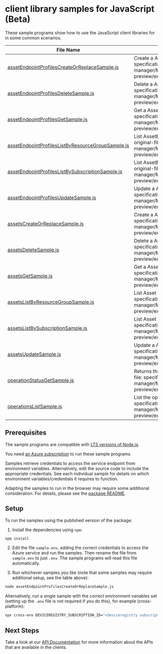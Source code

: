 # client library samples for JavaScript (Beta)

These sample programs show how to use the JavaScript client libraries for in some common scenarios.

| **File Name**                                                                                       | **Description**                                                                                                                                                                                                                    |
| --------------------------------------------------------------------------------------------------- | ---------------------------------------------------------------------------------------------------------------------------------------------------------------------------------------------------------------------------------- |
| [assetEndpointProfilesCreateOrReplaceSample.js][assetendpointprofilescreateorreplacesample]         | Create a AssetEndpointProfile x-ms-original-file: specification/deviceregistry/resource-manager/Microsoft.DeviceRegistry/preview/2023-11-01-preview/examples/Create_AssetEndpointProfile.json                                      |
| [assetEndpointProfilesDeleteSample.js][assetendpointprofilesdeletesample]                           | Delete a AssetEndpointProfile x-ms-original-file: specification/deviceregistry/resource-manager/Microsoft.DeviceRegistry/preview/2023-11-01-preview/examples/Delete_AssetEndpointProfile.json                                      |
| [assetEndpointProfilesGetSample.js][assetendpointprofilesgetsample]                                 | Get a AssetEndpointProfile x-ms-original-file: specification/deviceregistry/resource-manager/Microsoft.DeviceRegistry/preview/2023-11-01-preview/examples/Get_AssetEndpointProfile.json                                            |
| [assetEndpointProfilesListByResourceGroupSample.js][assetendpointprofileslistbyresourcegroupsample] | List AssetEndpointProfile resources by resource group x-ms-original-file: specification/deviceregistry/resource-manager/Microsoft.DeviceRegistry/preview/2023-11-01-preview/examples/List_AssetEndpointProfiles_ResourceGroup.json |
| [assetEndpointProfilesListBySubscriptionSample.js][assetendpointprofileslistbysubscriptionsample]   | List AssetEndpointProfile resources by subscription ID x-ms-original-file: specification/deviceregistry/resource-manager/Microsoft.DeviceRegistry/preview/2023-11-01-preview/examples/List_AssetEndpointProfiles_Subscription.json |
| [assetEndpointProfilesUpdateSample.js][assetendpointprofilesupdatesample]                           | Update a AssetEndpointProfile x-ms-original-file: specification/deviceregistry/resource-manager/Microsoft.DeviceRegistry/preview/2023-11-01-preview/examples/Update_AssetEndpointProfile.json                                      |
| [assetsCreateOrReplaceSample.js][assetscreateorreplacesample]                                       | Create a Asset x-ms-original-file: specification/deviceregistry/resource-manager/Microsoft.DeviceRegistry/preview/2023-11-01-preview/examples/Create_Asset_With_ExternalAssetId.json                                               |
| [assetsDeleteSample.js][assetsdeletesample]                                                         | Delete a Asset x-ms-original-file: specification/deviceregistry/resource-manager/Microsoft.DeviceRegistry/preview/2023-11-01-preview/examples/Delete_Asset.json                                                                    |
| [assetsGetSample.js][assetsgetsample]                                                               | Get a Asset x-ms-original-file: specification/deviceregistry/resource-manager/Microsoft.DeviceRegistry/preview/2023-11-01-preview/examples/Get_Asset.json                                                                          |
| [assetsListByResourceGroupSample.js][assetslistbyresourcegroupsample]                               | List Asset resources by resource group x-ms-original-file: specification/deviceregistry/resource-manager/Microsoft.DeviceRegistry/preview/2023-11-01-preview/examples/List_Assets_ResourceGroup.json                               |
| [assetsListBySubscriptionSample.js][assetslistbysubscriptionsample]                                 | List Asset resources by subscription ID x-ms-original-file: specification/deviceregistry/resource-manager/Microsoft.DeviceRegistry/preview/2023-11-01-preview/examples/List_Assets_Subscription.json                               |
| [assetsUpdateSample.js][assetsupdatesample]                                                         | Update a Asset x-ms-original-file: specification/deviceregistry/resource-manager/Microsoft.DeviceRegistry/preview/2023-11-01-preview/examples/Update_Asset.json                                                                    |
| [operationStatusGetSample.js][operationstatusgetsample]                                             | Returns the current status of an async operation. x-ms-original-file: specification/deviceregistry/resource-manager/Microsoft.DeviceRegistry/preview/2023-11-01-preview/examples/Get_OperationStatus.json                          |
| [operationsListSample.js][operationslistsample]                                                     | List the operations for the provider x-ms-original-file: specification/deviceregistry/resource-manager/Microsoft.DeviceRegistry/preview/2023-11-01-preview/examples/List_Operations.json                                           |

## Prerequisites

The sample programs are compatible with [LTS versions of Node.js](https://github.com/nodejs/release#release-schedule).

You need [an Azure subscription][freesub] to run these sample programs.

Samples retrieve credentials to access the service endpoint from environment variables. Alternatively, edit the source code to include the appropriate credentials. See each individual sample for details on which environment variables/credentials it requires to function.

Adapting the samples to run in the browser may require some additional consideration. For details, please see the [package README][package].

## Setup

To run the samples using the published version of the package:

1. Install the dependencies using `npm`:

```bash
npm install
```

2. Edit the file `sample.env`, adding the correct credentials to access the Azure service and run the samples. Then rename the file from `sample.env` to just `.env`. The sample programs will read this file automatically.

3. Run whichever samples you like (note that some samples may require additional setup, see the table above):

```bash
node assetEndpointProfilesCreateOrReplaceSample.js
```

Alternatively, run a single sample with the correct environment variables set (setting up the `.env` file is not required if you do this), for example (cross-platform):

```bash
npx cross-env DEVICEREGISTRY_SUBSCRIPTION_ID="<deviceregistry subscription id>" DEVICEREGISTRY_RESOURCE_GROUP="<deviceregistry resource group>" node assetEndpointProfilesCreateOrReplaceSample.js
```

## Next Steps

Take a look at our [API Documentation][apiref] for more information about the APIs that are available in the clients.

[assetendpointprofilescreateorreplacesample]: https://github.com/Azure/azure-sdk-for-js/blob/main/sdk/deviceregistry/arm-deviceregistry/samples/v1-beta/javascript/assetEndpointProfilesCreateOrReplaceSample.js
[assetendpointprofilesdeletesample]: https://github.com/Azure/azure-sdk-for-js/blob/main/sdk/deviceregistry/arm-deviceregistry/samples/v1-beta/javascript/assetEndpointProfilesDeleteSample.js
[assetendpointprofilesgetsample]: https://github.com/Azure/azure-sdk-for-js/blob/main/sdk/deviceregistry/arm-deviceregistry/samples/v1-beta/javascript/assetEndpointProfilesGetSample.js
[assetendpointprofileslistbyresourcegroupsample]: https://github.com/Azure/azure-sdk-for-js/blob/main/sdk/deviceregistry/arm-deviceregistry/samples/v1-beta/javascript/assetEndpointProfilesListByResourceGroupSample.js
[assetendpointprofileslistbysubscriptionsample]: https://github.com/Azure/azure-sdk-for-js/blob/main/sdk/deviceregistry/arm-deviceregistry/samples/v1-beta/javascript/assetEndpointProfilesListBySubscriptionSample.js
[assetendpointprofilesupdatesample]: https://github.com/Azure/azure-sdk-for-js/blob/main/sdk/deviceregistry/arm-deviceregistry/samples/v1-beta/javascript/assetEndpointProfilesUpdateSample.js
[assetscreateorreplacesample]: https://github.com/Azure/azure-sdk-for-js/blob/main/sdk/deviceregistry/arm-deviceregistry/samples/v1-beta/javascript/assetsCreateOrReplaceSample.js
[assetsdeletesample]: https://github.com/Azure/azure-sdk-for-js/blob/main/sdk/deviceregistry/arm-deviceregistry/samples/v1-beta/javascript/assetsDeleteSample.js
[assetsgetsample]: https://github.com/Azure/azure-sdk-for-js/blob/main/sdk/deviceregistry/arm-deviceregistry/samples/v1-beta/javascript/assetsGetSample.js
[assetslistbyresourcegroupsample]: https://github.com/Azure/azure-sdk-for-js/blob/main/sdk/deviceregistry/arm-deviceregistry/samples/v1-beta/javascript/assetsListByResourceGroupSample.js
[assetslistbysubscriptionsample]: https://github.com/Azure/azure-sdk-for-js/blob/main/sdk/deviceregistry/arm-deviceregistry/samples/v1-beta/javascript/assetsListBySubscriptionSample.js
[assetsupdatesample]: https://github.com/Azure/azure-sdk-for-js/blob/main/sdk/deviceregistry/arm-deviceregistry/samples/v1-beta/javascript/assetsUpdateSample.js
[operationstatusgetsample]: https://github.com/Azure/azure-sdk-for-js/blob/main/sdk/deviceregistry/arm-deviceregistry/samples/v1-beta/javascript/operationStatusGetSample.js
[operationslistsample]: https://github.com/Azure/azure-sdk-for-js/blob/main/sdk/deviceregistry/arm-deviceregistry/samples/v1-beta/javascript/operationsListSample.js
[apiref]: https://docs.microsoft.com/javascript/api/@azure/arm-deviceregistry?view=azure-node-preview
[freesub]: https://azure.microsoft.com/free/
[package]: https://github.com/Azure/azure-sdk-for-js/tree/main/sdk/deviceregistry/arm-deviceregistry/README.md

